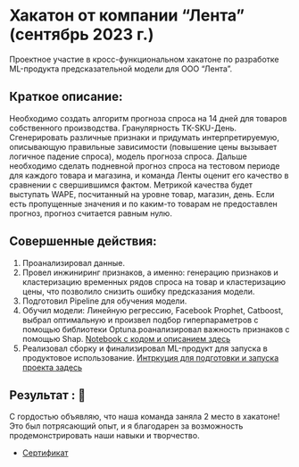 # Хакатон от компании “Лента” (сентябрь 2023 г.)
Проектное участие в кросс-функциональном хакатоне по разработке ML-продукта предсказательной модели для ООО “Лента”.

## **Краткое описание:**
Необходимо создать алгоритм прогноза спроса на 14 дней для товаров собственного производства. Гранулярность ТК-SKU-День. Сгенерировать различные признаки и
придумать интерпретируемую, описывающую правильные зависимости (повышение цены вызывает логичное падение спроса), модель прогноза спроса.  Дальше необходимо сделать подневной прогноз спроса на тестовом периоде для каждого товара и магазина, и команда Ленты оценит его качество в сравнении с свершившимся фактом. Метрикой качества будет выступать WAPE, посчитанный на уровне товар, магазин, день. Если есть пропущенные значения и по каким-то товарам не предоставлен прогноз, прогноз считается равным нулю.

## Совершенные действия:
1. Проанализировал данные.
2. Провел инжиниринг признаков, а именно: генерацию признаков и кластеризацию временных рядов спроса на товар и кластеризацию цены, что позволило снизить ошибку предсказания модели.
3. Подготовил Pipeline для обучения модели.
4. Обучил модели: Линейную регрессию, Facebook Prophet, Catboost, выбрал оптимальную и произвел подбор гиперпараметров с помощью библиотеки Optuna.роанализировал важность признаков с помощью Shap. [Notebook с кодом и описанием здесь](https://github.com/ThreeHundredsperSecond/Lenta_Hackathon/blob/main/Notebook/lenta_demand_forecast.ipynb)
5. Реализовал сборку и финализировал ML-продукт для запуска в продуктовое использование. [Интркуция для подготовки и запуска проекта задесь](https://github.com/ThreeHundredsperSecond/Lenta_Hackathon/tree/main/Docker)

## Результат : 🥈
С гордостью объявляю, что наша команда заняла 2 место в хакатоне! Это был потрясающий опыт, и я благодарен за возможность продемонстрировать наши навыки и творчество.
- [Сертификат](https://github.com/ThreeHundredsperSecond/images/blob/main/42.png)

